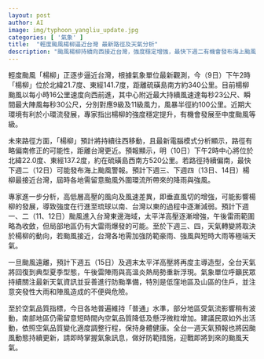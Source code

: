 ```yaml
---
layout: post
author: AI
image: img/typhoon_yangliu_update.jpg
categories: [ '氣象' ]
title:  "輕度颱風楊柳逼近台灣 最新路徑及天氣分析"
description: "颱風楊柳持續向西接近台灣，強度穩定增強，最快下週二有機會發布海上颱風警報。預估下週三、四最接近台灣，全台需防範豪雨與強風。太平洋高壓將於週末再度主導，天氣恢復炎熱雷陣雨型態。空氣品質今日普通，南部短時波動。各地需留意最新天氣與防範措施。"
---
```

輕度颱風「楊柳」正逐步逼近台灣，根據氣象單位最新觀測，今（9日）下午2時「楊柳」位於北緯21.7度、東經141.7度，距離硫磺島南方約340公里。目前楊柳颱風以每小時16公里速度向西前進，其中心附近最大持續風速達每秒23公尺、瞬間最大陣風每秒30公尺，分別對應9級及11級風力，風暴半徑約100公里。近期大環境有利於小環流發展，專家指出楊柳的強度穩定提升，有機會發展至中度颱風等級。

未來路徑方面，「楊柳」預計將持續往西移動，且最新電腦模式分析顯示，路徑有略偏南修正的可能性，距離台灣更近。預報顯示，明（10日）下午2時中心將位於北緯22.0度、東經137.2度，約在硫磺島西南方520公里。若路徑持續偏南，最快下週二（12日）可能發布海上颱風警報。預計下週三、下週四（13日、14日）楊柳最接近台灣，屆時各地需留意颱風外圍環流所帶來的降雨與強風。

專家進一步分析，高低層高壓的風向及風速差異，即垂直風切的增強，可能影響楊柳的發展，導致強度在行進至琉球以南、台灣以東的過程中逐漸減弱。預計下週一、二（11、12日）颱風進入台灣東邊海域，太平洋高壓逐漸增強，午後雷雨範圍略為收斂，但局部地區仍有大雷雨爆發的可能。至於下週三、四，天氣轉變將取決於楊柳的動向，若颱風接近，台灣各地需加強防範豪雨、強風與短時大雨等極端天氣。

一旦颱風遠離，預計下週五（15日）及週末太平洋高壓將再度主導造型，全台天氣將回復到典型夏季型態，午後雷陣雨與高溫炎熱局勢重新浮現。氣象單位呼籲民眾持續關注最新天氣資訊並妥善進行防颱準備，特別是低窪地區及山區的住戶，並注意突發性大雨和陣風造成的不便與危險。

至於空氣品質指標，今日各地普遍維持「普通」水準，部分地區受氣流影響稍有波動，南部地區仍需留意短時間內空氣品質降低及懸浮微粒增加。建議民眾如外出活動，依照空氣品質變化適度調整行程，保持身體健康。全台一週天氣預報也將因颱風動態持續更新，請即時掌握氣象訊息，做好防範措施，迎戰即將到來的颱風天氣。